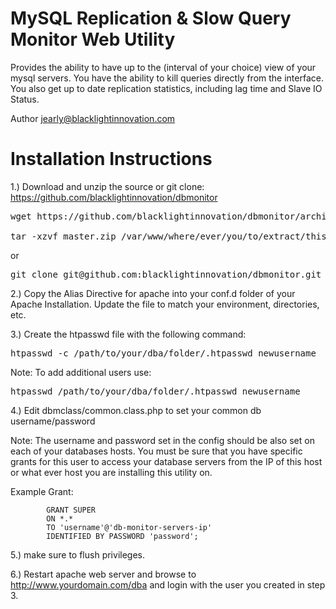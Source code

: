 # MySQL Replication & Slow Query Monitor Web Utility
 
 Provides the ability to have up to the (interval of your choice)
 view of your mysql servers. You have the ability to 
 kill queries directly from the interface. You also get up to date
 replication statistics, including lag time and Slave IO Status.
 
 Author jearly@blacklightinnovation.com
 

# Installation Instructions

1.) Download and unzip the source or git clone: https://github.com/blacklightinnovation/dbmonitor

<pre>wget https://github.com/blacklightinnovation/dbmonitor/archive/master.zip

tar -xzvf master.zip /var/www/where/ever/you/to/extract/this/dba
</pre>
or
<pre>
git clone git@github.com:blacklightinnovation/dbmonitor.git /var/www/where/ever/you/to/extract/this/dba
</pre>
2.) Copy the Alias Directive for apache into your conf.d folder of your Apache Installation. Update the file to match your environment, directories, etc.

3.) Create the htpasswd file with the following command:
<pre>
htpasswd -c /path/to/your/dba/folder/.htpasswd newusername
</pre>
Note: To add additional users use:
<pre>
htpasswd /path/to/your/dba/folder/.htpasswd newusername
</pre>
4.) Edit dbmclass/common.class.php to set your common db username/password

Note: The username and password set in the config should be also set on
each of your databases hosts. You must be sure that you have specific
grants for this user to access your database servers from the IP of
this host or what ever host you are installing this utility on.

Example Grant:

            GRANT SUPER
            ON *.*
            TO 'username'@'db-monitor-servers-ip'
            IDENTIFIED BY PASSWORD 'password';

5.) make sure to flush privileges.

6.) Restart apache web server and browse to http://www.yourdomain.com/dba and login with the user you created in step 3.
